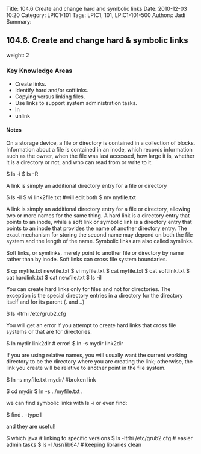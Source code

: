 Title: 104.6 Create and change hard and symbolic links
Date: 2010-12-03 10:20
Category: LPIC1-101
Tags: LPIC1, 101, LPIC1-101-500
Authors: Jadi
Summary: 
## 104.6. Create and change hard & symbolic links

weight: 2

### Key Knowledge Areas

* Create links.
* Identify hard and/or softlinks.
* Copying versus linking files.
* Use links to support system administration tasks.
* ln
* unlink

#### Notes

On a storage device, a file or directory is contained in a collection of blocks. Information about a file is contained in an inode, which records information such as the owner, when the file was last accessed, how large it is, whether it is a directory or not, and who can read from or write to it.

$ ls -i $ ls -R

A link is simply an additional directory entry for a file or directory

$ ls -il $ vi link2file.txt \#will edit both $ mv myfile.txt

A link is simply an additional directory entry for a file or directory, allowing two or more names for the same thing. A hard link is a directory entry that points to an inode, while a soft link or symbolic link is a directory entry that points to an inode that provides the name of another directory entry. The exact mechanism for storing the second name may depend on both the file system and the length of the name. Symbolic links are also called symlinks.

Soft links, or symlinks, merely point to another file or directory by name rather than by inode. Soft links can cross file system boundaries.

$ cp myfile.txt newfile.txt $ vi myfile.txt $ cat myfile.txt $ cat softlink.txt $ cat hardlink.txt $ cat newfile.txt $ ls -il

You can create hard links only for files and not for directories. The exception is the special directory entries in a directory for the directory itself and for its parent \(. and ..\)

$ ls -ltrhi /etc/grub2.cfg

You will get an error if you attempt to create hard links that cross file systems or that are for directories.

$ ln mydir link2dir \# error! $ ln -s mydir link2dir

If you are using relative names, you will usually want the current working directory to be the directory where you are creating the link; otherwise, the link you create will be relative to another point in the file system.

$ ln -s myfile.txt mydir/ \#broken link

$ cd mydir $ ln -s ../myfile.txt .

we can find symbolic links with ls -i or even find:

$ find . -type l

and they are useful!

$ which java \# linking to specific versions $ ls -ltrhi /etc/grub2.cfg \# easier admin tasks $ ls -l /usr/lib64/ \# keeping libraries clean

